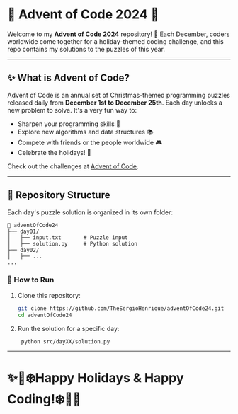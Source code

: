   
# 🎄 Advent of Code 2024 🎅

Welcome to my **Advent of Code 2024** repository! 🌟 Each December, coders worldwide come together for a holiday-themed coding challenge, and this repo contains my solutions to the puzzles of this year.

---

## ✨ What is Advent of Code?

Advent of Code is an annual set of Christmas-themed programming puzzles released daily from **December 1st to December 25th**. Each day unlocks a new problem to solve. It's a very fun way to:

- Sharpen your programming skills 🧠
- Explore new algorithms and data structures 📚
- Compete with friends or the people worldwide 🎮
- Celebrate the holidays! 🎉

Check out the challenges at [Advent of Code](https://adventofcode.com/2024).

---

## 📂 Repository Structure

Each day's puzzle solution is organized in its own folder:

```plaintext
📁 adventOfCode24
├── day01/
│   ├── input.txt       # Puzzle input
│   ├── solution.py     # Python solution
├── day02/
│   ├── ...
...
```

### 🚀 How to Run

1. Clone this repository:
   ```bash
   git clone https://github.com/TheSergioHenrique/adventOfCode24.git
   cd adventOfCode24
   ```

2. Run the solution for a specific day:
   ```bash
    python src/dayXX/solution.py
   ```

---
# ✨🎄❄️Happy Holidays & Happy Coding!❄️🎄✨

